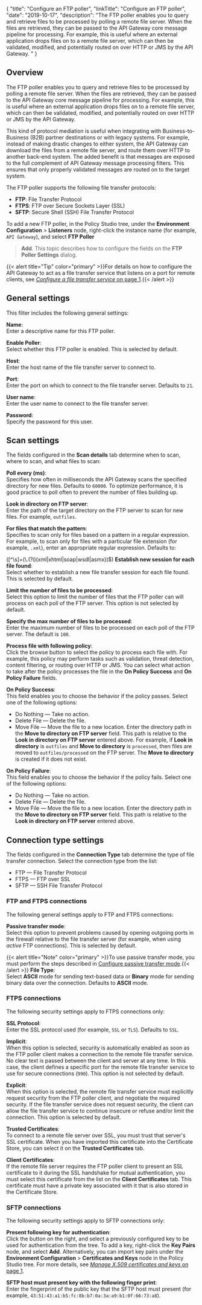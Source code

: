 {
"title": "Configure an FTP poller",
"linkTitle": "Configure an FTP poller",
"date": "2019-10-17",
"description": "The FTP poller enables you to query and retrieve files to be processed by polling a remote file server. When the files are retrieved, they can be passed to the API Gateway core message pipeline for processing. For example, this is useful where an external application drops files on to a remote file server, which can then be validated, modified, and potentially routed on over HTTP or JMS by the API Gateway. "
}
﻿
<div id="p_general_ftp_scanner_over">

Overview
--------

The FTP poller enables you to query and retrieve files to be processed by polling a remote file server. When the files are retrieved, they can be passed to the API Gateway core message pipeline for processing. For example, this is useful where an external application drops files on to a remote file server, which can then be validated, modified, and potentially routed on over HTTP or JMS by the API Gateway.

This kind of protocol mediation is useful when integrating with Business-to-Business (B2B) partner destinations or with legacy systems. For example, instead of making drastic changes to either system, the API Gateway can download the files from a remote file server, and route them over HTTP to another back-end system. The added benefit is that messages are exposed to the full complement of API Gateway message processing filters. This ensures that only properly validated messages are routed on to the target system.

The FTP poller supports the following file transfer protocols:

-   **FTP**: File Transfer Protocol
-   **FTPS**: FTP over Secure Sockets Layer (SSL)
-   **SFTP**: Secure Shell (SSH) File Transfer Protocol

To add a new FTP poller, in the Policy Studio tree, under the **Environment Configuration** > **Listeners**
node, right-click the instance name (for example, `API Gateway`), and select **FTP Poller**
> **Add**. This topic describes how to configure the fields on the **FTP Poller Settings**
dialog.

{{< alert title="Tip" color="primary" >}}For details on how to configure the API Gateway to act as a file transfer service that listens on a port for remote clients, see [*Configure a file transfer service* on page 1](general_file_transfer.htm).{{< /alert >}}

</div>

<div id="p_general_ftp_scanner_general">

General settings
----------------

This filter includes the following general settings:

**Name**:\
Enter a descriptive name for this FTP poller.

**Enable Poller**:\
Select whether this FTP poller is enabled. This is selected by default.

**Host**:\
Enter the host name of the file transfer server to connect to.

**Port**:\
Enter the port on which to connect to the file transfer server. Defaults to `21`.

**User name**:\
Enter the user name to connect to the file transfer server.

**Password**:\
Specify the password for this user.

</div>

<div id="p_general_ftp_scanner_scan">

Scan settings
-------------

The fields configured in the **Scan details**
tab determine when to scan, where to scan, and what files to scan:

**Poll every (ms)**:\
Specifies how often in milliseconds the API Gateway scans the specified directory for new files. Defaults to `60000`. To optimize performance, it is good practice to poll often to prevent the number of files building up.

**Look in directory on FTP server**:\
Enter the path of the target directory on the FTP server to scan for new files. For example, `outfiles`.

**For files that match the pattern**:\
Specifies to scan only for files based on a pattern in a regular expression. For example, to scan only for files with a particular file extension (for example, `.xml`), enter an appropriate regular expression. Defaults to:

(\[\^\\s\]+(\\.(?i)(xml|xhtml|soap|wsdl|asmx))\$)
**Establish new session for each file found**:\
Select whether to establish a new file transfer session for each file found. This is selected by default.

**Limit the number of files to be processed**:\
Select this option to limit the number of files that the FTP poller can will process on each poll of the FTP server. This option is not selected by default.

**Specify the max number of files to be processed**:\
Enter the maximum number of files to be processed on each poll of the FTP server. The default is `100`.

**Process file with following policy**:\
Click the browse button to select the policy to process each file with. For example, this policy may perform tasks such as validation, threat detection, content filtering, or routing over HTTP or JMS. You can select what action to take after the policy processes the file in the **On Policy Success**
and **On Policy Failure**
fields.

**On Policy Success**:\
This field enables you to choose the behavior if the policy passes. Select one of the following options:

-   Do Nothing — Take no action.
-   Delete File — Delete the file.
-   Move File — Move the file to a new location. Enter the directory path in the **Move to directory on FTP server** field. This path is relative to the **Look in directory on FTP server** entered above. For example, if **Look in directory** is `outfiles` and **Move to directory** is `processed`, then files are moved to `outfiles/processed` on the FTP server. The **Move to directory** is created if it does not exist.

**On Policy Failure**:\
This field enables you to choose the behavior if the policy fails. Select one of the following options:

-   Do Nothing — Take no action.
-   Delete File — Delete the file.
-   Move File — Move the file to a new location. Enter the directory path in the **Move to directory on FTP server** field. This path is relative to the **Look in directory on FTP server** entered above.

</div>

<div id="p_general_ftp_scanner_cxn">

Connection type settings
------------------------

The fields configured in the **Connection Type**
tab determine the type of file transfer connection. Select the connection type from the list:

-   FTP — File Transfer Protocol
-   FTPS — FTP over SSL
-   SFTP — SSH File Transfer Protocol

<div id="p_general_ftp_scanner_cxn_ftp">

### FTP and FTPS connections

The following general settings apply to FTP and FTPS connections:

**Passive transfer mode**:\
Select this option to prevent problems caused by opening outgoing ports in the firewall relative to the file transfer server (for example, when using *active*
FTP connections). This is selected by default.

{{< alert title="Note" color="primary" >}}To use passive transfer mode, you must perform the steps described in [Configure passive transfer mode](general_file_transfer.htm#Passive).{{< /alert >}}
**File Type**:\
Select **ASCII**
mode for sending text-based data or **Binary**
mode for sending binary data over the connection. Defaults to **ASCII**
mode.

</div>

<div id="p_general_ftp_scanner_cxn_ftps">

### FTPS connections

The following security settings apply to FTPS connections only:

**SSL Protocol**:\
Enter the SSL protocol used (for example, `SSL`
or `TLS`). Defaults to `SSL`.

**Implicit**:\
When this option is selected, security is automatically enabled as soon as the FTP poller client makes a connection to the remote file transfer service. No clear text is passed between the client and server at any time. In this case, the client defines a specific port for the remote file transfer service to use for secure connections (`990`). This option is not selected by default.

**Explicit**:\
When this option is selected, the remote file transfer service must explicitly request security from the FTP poller client, and negotiate the required security. If the file transfer service does not request security, the client can allow the file transfer service to continue insecure or refuse and/or limit the connection. This option is selected by default.

**Trusted Certificates**:\
To connect to a remote file server over SSL, you must trust that server's SSL certificate. When you have imported this certificate into the Certificate Store, you can select it on the **Trusted Certificates**
tab.

**Client Certificates**:\
If the remote file server requires the FTP poller client to present an SSL certificate to it during the SSL handshake for mutual authentication, you must select this certificate from the list on the **Client Certificates**
tab. This certificate must have a private key associated with it that is also stored in the Certificate Store.

</div>

<div id="p_general_ftp_scanner_cxn_sftp">

### SFTP connections

The following security settings apply to SFTP connections only:

**Present following key for authentication**:\
Click the button on the right, and select a previously configured key to be used for authentication from the tree. To add a key, right-click the **Key Pairs**
node, and select **Add**. Alternatively, you can import key pairs under the **Environment Configuration** > **Certificates and Keys**
node in the Policy Studio tree. For more details, see [*Manage X.509 certificates and keys* on page 1](../CommonTopics/general_certificates.htm).

**SFTP host must present key with the following finger print**:\
Enter the fingerprint of the public key that the SFTP host must present (for example, `43:51:43:a1:b5:fc:8b:b7:0a:3a:a9:b1:0f:66:73:a8`).

</div>

</div>

